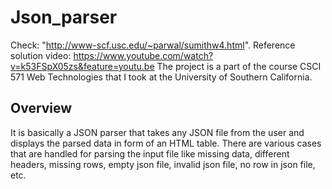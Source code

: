# Json_parser
Check: "http://www-scf.usc.edu/~parwal/sumithw4.html".
Reference solution video: https://www.youtube.com/watch?v=k53FSpX05zs&feature=youtu.be
The project is a part of the course CSCI 571 Web Technologies that I took at the University of Southern California.

## Overview
It is basically a JSON parser that takes any JSON file from the user and displays the parsed data in form of an HTML table. There are various cases that are handled for parsing the input file like missing data, different headers, missing rows, empty json file, invalid json file, no row in json file, etc.
